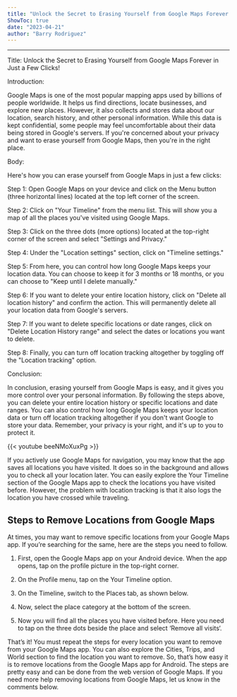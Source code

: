 ```yaml
---
title: "Unlock the Secret to Erasing Yourself from Google Maps Forever in Just a Few Clicks! "
ShowToc: true 
date: "2023-04-21"
author: "Barry Rodriguez"
---
```

*****
Title: Unlock the Secret to Erasing Yourself from Google Maps Forever in Just a Few Clicks!

Introduction:

Google Maps is one of the most popular mapping apps used by billions of people worldwide. It helps us find directions, locate businesses, and explore new places. However, it also collects and stores data about our location, search history, and other personal information. While this data is kept confidential, some people may feel uncomfortable about their data being stored in Google's servers. If you're concerned about your privacy and want to erase yourself from Google Maps, then you're in the right place.

Body:

Here's how you can erase yourself from Google Maps in just a few clicks:

Step 1: Open Google Maps on your device and click on the Menu button (three horizontal lines) located at the top left corner of the screen.

Step 2: Click on "Your Timeline" from the menu list. This will show you a map of all the places you've visited using Google Maps.

Step 3: Click on the three dots (more options) located at the top-right corner of the screen and select "Settings and Privacy."

Step 4: Under the "Location settings" section, click on "Timeline settings."

Step 5: From here, you can control how long Google Maps keeps your location data. You can choose to keep it for 3 months or 18 months, or you can choose to "Keep until I delete manually."

Step 6: If you want to delete your entire location history, click on "Delete all location history" and confirm the action. This will permanently delete all your location data from Google's servers.

Step 7: If you want to delete specific locations or date ranges, click on "Delete Location History range" and select the dates or locations you want to delete.

Step 8: Finally, you can turn off location tracking altogether by toggling off the "Location tracking" option.

Conclusion:

In conclusion, erasing yourself from Google Maps is easy, and it gives you more control over your personal information. By following the steps above, you can delete your entire location history or specific locations and date ranges. You can also control how long Google Maps keeps your location data or turn off location tracking altogether if you don't want Google to store your data. Remember, your privacy is your right, and it's up to you to protect it.

{{< youtube beeNMoXuxPg >}} 



If you actively use Google Maps for navigation, you may know that the app saves all locations you have visited. It does so in the background and allows you to check all your location later.
You can easily explore the Your Timeline section of the Google Maps app to check the locations you have visited before. However, the problem with location tracking is that it also logs the location you have crossed while traveling.

 
## Steps to Remove Locations from Google Maps


At times, you may want to remove specific locations from your Google Maps app. If you’re searching for the same, here are the steps you need to follow.
1. First, open the Google Maps app on your Android device. When the app opens, tap on the profile picture in the top-right corner.

2. On the Profile menu, tap on the Your Timeline option.

3. On the Timeline, switch to the Places tab, as shown below.

4. Now, select the place category at the bottom of the screen.
5. Now you will find all the places you have visited before. Here you need to tap on the three dots beside the place and select ‘Remove all visits‘.

That’s it! You must repeat the steps for every location you want to remove from your Google Maps app. You can also explore the Cities, Trips, and World section to find the location you want to remove.
So, that’s how easy it is to remove locations from the Google Maps app for Android. The steps are pretty easy and can be done from the web version of Google Maps. If you need more help removing locations from Google Maps, let us know in the comments below.





